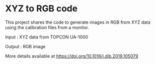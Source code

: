 # XYZ to RGB code

This project shares the code to generate images in RGB from XYZ data 
using the calibration files from a monitor.

Input : XYZ data from TOPCON UA-1000

Output : RGB image

More details available at https://doi.org/10.1016/j.dib.2019.105079
